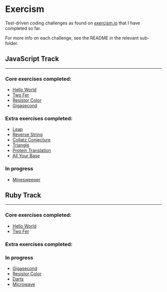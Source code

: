 # Exercism

Test-driven coding challenges as found on [exercism.io](https://exercism.io) that I have completed so far.

For more info on each challenge, see the README in the relevant sub-folder.

## JavaScript Track
---

### Core exercises completed:

- [Hello World](./javascript/hello-world)
- [Two Fer](./javascript/two-fer)
- [Resistor Color](./javascript/resistor-color)
- [Gigasecond](./javascript/gigasecond)

### Extra exercises completed:
- [Leap](./javascript/leap)
- [Reverse String](./javascript/reverse-string)
- [Collatz Conjecture](./javascript/collatz-conjecture)
- [Triangle](./javascript/triangle)
- [Protein Translation](./javascript/protein-translation)
- [All Your Base](./javascript/all-your-base)

### In progress

- [Minesweeper](./javascript/minesweeper)

## Ruby Track
---
### Core exercises completed:

- [Hello World](./ruby/hello-world)
- [Two Fer](./ruby/two-fer)

### Extra exercises completed:

### In progress
- [Gigasecond](./ruby/gigasecond)
- [Resistor Color](./ruby/resistor-color)
- [Darts](./ruby/darts)
- [Microwave](./ruby/microwave)

